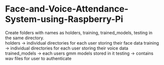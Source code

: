 # Face-and-Voice-Attendance-System-using-Raspberry-Pi

Create folders with names as holders, training, trained_models, testing in the same directory.<br/>
holders -> individual directories for each user storing their face data
training -> individual directories for each user storing their voice data
trained_models -> each users gmm models stored in it
testing -> contains wav files for user to authenticate
